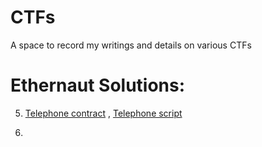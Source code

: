 # CTFs
A space to record my writings and details on various CTFs

# Ethernaut Solutions:
5. [Telephone contract](https://github.com/band0x/CTFSolutions/blob/main/Ethernaut/Telephone.sol) , [Telephone script](https://github.com/band0x/CTFSolutions/blob/main/Ethernaut/Telephone.js)
  
6. 

